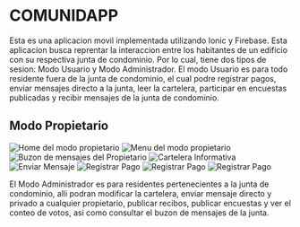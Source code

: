 # COMUNIDAPP

Esta es una aplicacion movil implementada utilizando Ionic y Firebase. 
Esta aplicacion busca reprentar la interaccion entre los habitantes de un edificio con su respectiva junta de condominio. Por lo cual, tiene dos tipos de sesion: Modo Usuario y Modo Administrador. El modo Usuario es para todo residente fuera de la junta de condominio, el cual podre registrar pagos, enviar mensajes directo a la junta, leer la cartelera, participar en encuestas publicadas y recibir mensajes de la junta de condominio.

## Modo Propietario
![Home del modo propietario](https://adriana2828blog.files.wordpress.com/2017/07/2-home-modo-propietario.png) 
![Menu del modo propietario](https://adriana2828blog.files.wordpress.com/2017/07/1-menu-modo-propietario.png)
![Buzon de mensajes del Propietario](https://adriana2828blog.files.wordpress.com/2017/07/3-buzon.png)
![Cartelera Informativa](https://adriana2828blog.files.wordpress.com/2017/07/5-cartelera.png)
![Enviar Mensaje](https://adriana2828blog.files.wordpress.com/2017/07/4-enviar-mensaje.png)
![Registrar Pago](https://adriana2828blog.files.wordpress.com/2017/07/6-home-pagos.png)
![Registrar Pago](https://adriana2828blog.files.wordpress.com/2017/07/6-registrar-pago.png)
![Registrar Pago](https://adriana2828blog.files.wordpress.com/2017/07/7-historial-pagos.png)

El Modo Administrador es para residentes pertenecientes a la junta de condominio, alli podran modificar la cartelera, enviar mensaje directo y privado a cualquier propietario, publicar recibos, publicar encuestas y ver el conteo de votos, asi como consultar el buzon de mensajes de la junta.
